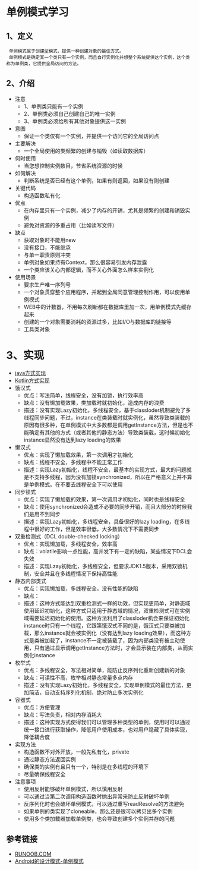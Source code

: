 # 单例模式学习


## 1、定义
     单例模式属于创建型模式，提供一种创建对象的最佳方式。
     单例模式是确定某一个类只有一个实例，而且自行实例化并想整个系统提供这个实例，这个类称为单例类，它提供全局访问的方法。
## 2、介绍
* 注意
    * 1、单例类只能有一个实例
    * 2、单例类必须自己创建自己的唯一实例
    * 3、单例类必须给所有其他对象提供这一实例
* 意图
    * 保证一个类仅有一个实例，并提供一个访问它的全局访问点
* 主要解决
    * 一个全局使用的类频繁的创建与销毁（如读取数据库）
* 何时使用
    * 当您想控制实例数目，节省系统资源的时候
* 如何解决
    * 判断系统是否已经有这个单例，如果有则返回，如果没有则创建
* 关键代码
    * 构造函数私有化
* 优点
    * 在内存里只有一个实例，减少了内存的开销，尤其是频繁的创建和销毁实例
    * 避免对资源的多重占用（比如读写文件）
* 缺点
    * 获取对象时不能用new
    * 没有接口，不能继承
    * 与单一职责原则冲突
    * 单例对象如果持有Context，那么很容易引发内存泄露
    * 一个类应该关心内部逻辑，而不关心外面怎么样来实例化
* 使用场景
    * 要求生产唯一序列号
    * 一个对象贯穿整个应用程序，并起到全局同意管理控制作用，可以使用单例模式
    * WEB中的计数器，不用每次刷新都在数据库里加一次，用单例模式先缓存起来
    * 创建的一个对象需要消耗的资源过多，比如I/O与数据库的链接等
    * 工具类对象
# 3、实现
* [java方式实现](https://github.com/nmgchfzhzhg/DesignPatternsDemo/tree/master/app/src/main/java/com/designpatterns/demo/singleton/java 'java')
* [Kotlin方式实现](https://github.com/nmgchfzhzhg/DesignPatternsDemo/tree/master/app/src/main/java/com/designpatterns/demo/singleton/kotlin 'Kotlin')
* 饿汉式
    * 优点：写法简单，线程安全，没有加锁，执行效率高
    * 缺点：没有懒加载效果，类加载时就初始化，造成内存的浪费
    * 描述：没有实现Lazy初始化，多线程安全，基于classloder机制避免了多线程同步问题，不过，instance在类装载时就实例化，虽然导致类装载的原因有很多种，在单例模式中大多数都是调用getInstance方法，但是也不能确定有其他的方式（或者其他的静态方法）导致类装载，这时候初始化instance显然没有达到lazy loading的效果
* 懒汉式
    * 优点：实现了懒加载效果，第一次调用才初始化
    * 缺点：线程不安全，多线程中不能正常工作
    * 描述：实现Lazy初始化，线程不安全，最基本的实现方式，最大的问题就是不支持多线程，因为没有加锁synchronized，所以在严格意义上并不算是单例模式。在不要去线程安全下可以使用
* 同步锁式
    * 优点：实现了懒加载的效果，第一次调用才初始化，同时也是线程安全
    * 缺点：使用synchronized会造成不必要的同步开销，而且大部分的时候我们是用不到同步
    * 描述：实现Lazy初始化，多线程安全，具备很好的lazy loading，在多线程中很好的工作，但是效率很低，大多数情况下不需要同步
* 双重检测式（DCL double-checked locking）
    * 优点：实现懒加载，多线程安全，效率高
    * 缺点：volatile影响一点性能，高并发下有一定的缺陷，某些情况下DCL会失效
    * 描述：实现Lzay初始化，多线程安全，但要求JDK1.5版本，采用双锁机制，安全并且在多线程情况下保持高性能
* 静态内部类式
    * 优点：实现懒加载，多线程安全，没有性能的缺陷
    * 缺点：
    * 描述：这种方式能达到双重检测式一样的功效，但实现更简单，对静态域使用延迟初始化，这种方式只适用于静态域的情况，双重检测式可在实例域需要延迟初始化的使用。这种方法利用了classloder机会来保证初始化instance时只有一个线程，它跟第饿汉式不同的是，饿汉式只要类被加载，那么instance就会被实例化（没有达到lazy loading效果），而这种方式是类被加载了，instance不一定被装载了，因为内部类没有被主动使用，只有通过显示调用getInstance方法时，才会显示装在内部类，从而实例化instance
* 枚举式
    * 优点：多线程安全，写法相对简单，能防止反序列化重新创建新的对象
    * 缺点：可读性不高，枚举相对静态常量多点内存
    * 描述：没有实现Lazy初始化，多线程安全，实现单例模式的最佳方法，更加简洁，自动支持序列化机制，绝对防止多次实例化
* 容器式
    * 优点：方便管理
    * 缺点：写法负责，相对内存消耗大
    * 描述：这种实现方式使得我们可以管理多种类型的单例，使用时可以通过统一接口进行获取操作，降低用户使用成本，也对用户隐藏了具体实现，降低耦合度
* 实现方法
    * 构造函数不对外开放，一般先私有化，private
    * 通过静态方法返回实例
    * 确保类的实例有且只有一个，特别是在多线程的环境下
    * 尽量确保线程安全   
* 注意事项
    * 使用反射能够破坏单例模式，所以慎用反射
    * 可以通过当第二次调用构造函数时抛出异常来防止反射破坏单例
    * 反序列化时也会破坏单例模式，可以通过重写readResolve的方法避免
    * 如果单例的类实现了cloneable，那么还是很可以拷贝出多个实例
    * 使用多个类加载器加载单例类，也会导致创建多个实例并存的问题
## 参考链接
* [RUNOOB.COM](http://www.runoob.com/design-pattern/singleton-pattern.html "RUNOOB.COM")
* [Android的设计模式-单例模式](https://www.jianshu.com/p/d59c64480ed8 "单例模式")